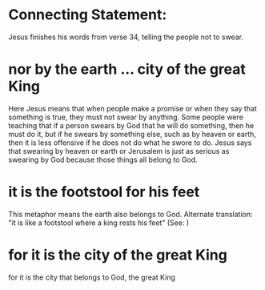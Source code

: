 
# Connecting Statement:
Jesus finishes his words from verse 34, telling the people not to swear.

# nor by the earth ... city of the great King
Here Jesus means that when people make a promise or when they say that something is true, they must not swear by anything. Some people were teaching that if a person swears by God that he will do something, then he must do it, but if he swears by something else, such as by heaven or earth, then it is less offensive if he does not do what he swore to do. Jesus says that swearing by heaven or earth or Jerusalem is just as serious as swearing by God because those things all belong to God.

# it is the footstool for his feet
This metaphor means the earth also belongs to God. Alternate translation: "it is like a footstool where a king rests his feet" (See: )

# for it is the city of the great King
for it is the city that belongs to God, the great King